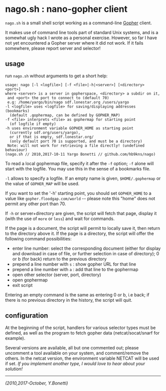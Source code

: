 # nago.sh : nano-gopher client

`nago.sh` is a small shell script working as a command-line [Gopher][] client.

It makes use of command line tools part of standard Unix systems,
and is a somewhat ugly hack I wrote as a personal exercise.  However,
so far I have not yet encountered a Gopher server where it did not
work. If it fails somewhere, please report server and selector!

## usage

run `nago.sh` without arguments to get a short help:

    usage: nago [-l <logfile>] [-f <file>|-h|<server>] [<directory> <port>]
    where <server> is a server in gopherspace, <directory> a subdir on it,
     and <port> the port to connect to (default 70)
     e.g: /home/yargo/bin/nago sdf.lonestar.org /users/yargo
    -l <logfile> uses <logfile> for saving/displaying addresses (bookmarks)
      (default .gophermap, can be defined by GOPHER_MAP)
    -f <file> interprets <file> as gophermap for starting point
      (of logfile if empty)
    -h uses environment variable GOPHER_HOME as starting point
      (currently sdf.org/users/yargo),
      or if that is empty, sdf.lonestar.org/
      (only default port 70 is supported, and must be a directory)
     Note: will not work for retrieving a file directly! (undefined behaviour)
    (nago.sh // 2010,2017-10-11 Yargo Bonetti // github.com/hb9kns/nago)

To read a local gophermap file, specify it after the `-f` option;
`-f` alone will start with the logfile.
You may use this in the sense of a bookmarks file.

`-l` allows to specify a logfile. If an empty name is given,
`$HOME/.gophermap` or the value of `GOPHER_MAP` will be used.

If you want to set the '-h' starting point, you should set `GOPHER_HOME` to
a value like `gopher.floodgap.com/world` -- please note this "home" does not
permit any other port than 70.

If `-h` or server+directory are given, the script will fetch that page,
display it (with the use of `more` or `less`) and wait for commands.

If the page is a document, the script will permit to locally save it,
then return to the directory above it. If the page is a directory, the
script will offer the following command possibilities:

- enter line number: select the corresponding document (either for
  display and download in case of file, or further selection in case
  of directory); 0 or b (for back) return to the previous directory
- prepend a line number with `s` : show gopher URL for that line
- prepend a line number with `a` : add that line to the gophermap
- open other selector (server, port, directory)
- open gophermap
- exit script

Entering an empty command is the same as entering 0 or b, i.e back;
if there is no previous directory in the history, the script will quit.

## configuration

At the beginning of the script, handlers for various selector types must
be defined, as well as the program to fetch gopher data (netcat/socat/snarf
for example).

Several versions are available, all but one commented out; please uncomment
a tool available on your system, and comment/remove the others.
In the netcat version, the environment variable NETCAT will be used if set.
*If you implement another type, I would love to hear about your solution!*

---

_(2010,2017-October, Y.Bonetti)_

[Gopher]: https://en.wikipedia.org/wiki/Gopher_(protocol) "Gopher protocol"
